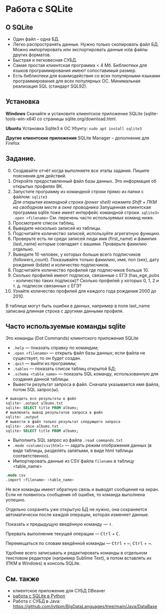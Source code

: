 # Работа с SQLite

## О SQLite
- Один файл – одна БД.
- Легко распространять данные. Нужно только скопировать файл БД. Можно импортировать или экспортировать данные из\в файлы других форматов.
- Быстрая и легковесная СУБД.
- Самая простая клиентская программа < 4 Мб. Библиотеки для языков программирования имеют сопоставимый размер.
- Есть библиотеки для взаимодействия со всех популярными языками программирования для всех популярных ОС.
Минимальная реализация SQL (стандарт SQL92).

## Установка
**Windows**
Скачайте и установите клиентское приложение SQLite (sqlite-tools-win-x64) 
со страницы sqlite.org/download.html.

**Ubuntu**
Установка Sqlite3 в ОС Убунту: `sudo apt install sqlite3`

**Другие клиентские приложения**
SQLite Manager – дополнение для Firefox

## Задание.

0. Создавайте отчёт когда выполняете все этапы задания. Пишите пояснения для действий.
1. Откройте предоставленный файл базы данных. Это информация об открытых профилях ВК.
1. Запустите программу из командной строки прямо из папки с файлом:
`sqlite3`\
*Для открытия командной строки (power shell) нажмите Shift + ПКМ на свободном месте в окне проводника*
Запущенная клиентская программа sqlite тоже имеет интерфейс командной строки. 
`sqlite3> .open <filename>`
См. перечень часто используемых команд ниже.
2. Просмотрите список таблиц.
3. Выведите несколько записей из таблицы.
1. Подсчитайте количество записей, используйте агрегатную функцию.
4. Проверьте есть ли среди записей люди имя (first_name) и фамилия (last_name) которые совпадает с вашими. Проверьте фамилию отдельно.
5. Выведите 10 человек, у которых больше всего подписчиков (followers_count). Показывайте только фамилию, имя, пол (sex), дату рождения (bdate) и количество подписчиков.
6. Подсчитайте количество профилей где подписчиков больше 10.
7. Сколько профилей имеют подписки, связанные с ЕГЭ (has_ege_pubs - количество таких подписок)? Сколько профилей у которых 0, 1, 2 и т. д. подписок связанных с ЕГЭ?
7. Узнайте количество профилей для каждого года рождения 2000 до 2010.

В таблице могут быть ошибки в данных, например в поле last_name записана длинная строка с другими данными профиля.

## Часто используемые команды sqlite

Это команды (Dot Commands) клиентского приложения SQLite
- `.help` — показать справку по командам;
- `.open <filename>` — открыть файл базы данных; если файла не существует, то он будет создан.
- `.quit` — выйти из программы;
- `.tables` — показать список таблиц открытой БД;
- `.schema <table_name>` — показать SQL команду, использованную для создания данной таблицы.
- Вывести результат запроса в файл. Сначала указывается имя файла, потом SQL запрос(ы).
```sql
# выводить все результаты в файл
sqlite> .output albums.txt
sqlite> SELECT title FROM albums;
# выключить вывод результатов запроса в файл
sqlite> .output
# вывести в файл только результат следующего запроса
sqlite> .once albums.txt
sqlite> SELECT title FROM albums;
```
- Выполнить SQL запрос из файла `.read commands.txt`
- `.mode <column|csv|html>` — задать режим отображения данных (в виде таблицы, разделять запятыми, в виде html таблицы соответственно). 
- Импортировать данные из CSV файла `filename` в таблицу <table_name>
```sql
.mode csv
.import <filename> <table_name>
```

Не все команды имеют обратную связь и выводят сообщения на экран. Если не появилось сообщения об ошибке, то команда выполнена успешно.

Отдельно сохранять уже открытую БД не нужно, она сохраняется автоматически после каждой операции, которая изменяет данные.

Показать к предыдущую введённую команду — <kbd>&uarr;</kbd>.

Прервать выполнение текущей операции — <kbd>Ctrl</kbd> + <kbd>C</kbd>.

Перемещаться по словам введённой команды — <kbd>Ctrl</kbd> + <kbd>&larr;</kbd>; <kbd>Ctrl</kbd> + <kbd>&rarr;</kbd>.

Удобнее всего записывать и редактировать команды в отдельном текстовом редакторе (например Sublime Text), а потом вставлять их (ПКМ в Windows) в консоль SQLite.


## См. также
- клиентское приложение для СУБД DBeaver
- [работа с SQLite в Python](python.md)
- Работа с СУБД в Java: https://github.com/ivtipm/BigDataLanguages/tree/main/Java/DataBase
